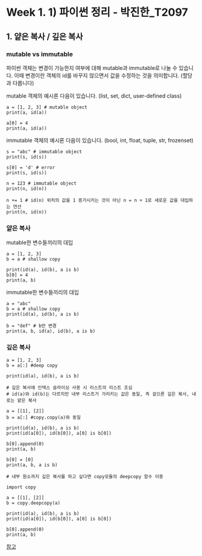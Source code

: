 # Week 1. 1) 파이썬 정리 - 박진한_T2097



## 1. 얕은 복사 / 깊은 복사

### mutable vs immutable

파이썬 객체는 변경이 가능한지 여부에 대해 mutable과 immutable로 나눌 수 있습니다. 이때 변경이란 객체의 id를 바꾸지 않으면서 값을 수정하는 것을 의미합니다. (할당과 다릅니다)

mutable 객체의 예시론 다음이 있습니다. (list, set, dict, user-defined class)

```
a = [1, 2, 3] # mutable object
print(a, id(a))

a[0] = 4
print(a, id(a))
```

immutable 객체의 예시론 다음이 있습니다. (bool, int, float, tuple, str, frozenset)

```
s = "abc" # immutable object
print(s, id(s))

s[0] = 'd' # error
print(s, id(s))
```

```
n = 123 # immutable object
print(n, id(n))

n += 1 # id(n) 위치의 값을 1 증가시키는 것이 아닌 n = n + 1로 새로운 값을 대입하는 연산
print(n, id(n))
```

### 얕은 복사

mutable한 변수들끼리의 대입

```
a = [1, 2, 3]
b = a # shallow copy

print(id(a), id(b), a is b)
b[0] = 4
print(a, b)
```

immutable한 변수들끼리의 대입

```
a = "abc"
b = a # shallow copy
print(id(a), id(b), a is b)

b = "def" # b만 변경
print(a, b, id(a), id(b), a is b)
```

### 깊은 복사

```
a = [1, 2, 3]
b = a[:] #deep copy

print(id(a), id(b), a is b)
```

```
# 깊은 복사에 인덱스 슬라이싱 사용 시 리스트의 리스트 조심
# id(a)와 id(b)는 다르지만 내부 리스트가 가리키는 값은 동일, 즉 겉으론 깊은 복사, 내로는 얕은 복사

a = [[1], [2]]
b = a[:] #copy.copy(a)와 동일

print(id(a), id(b), a is b)
print(id(a[0]), id(b[0]), a[0] is b[0])

b[0].append(0)
print(a, b)

b[0] = [0]
print(a, b, a is b)
```

```
# 내부 원소까지 깊은 복사를 하고 싶다면 copy모듈의 deepcopy 함수 이용

import copy

a = [[1], [2]]
b = copy.deepcopy(a)

print(id(a), id(b), a is b)
print(id(a[0]), id(b[0]), a[0] is b[0])

b[0].append(0)
print(a, b)
```

[참고](https://wikidocs.net/16038)
